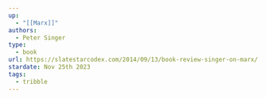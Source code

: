 ```yaml
---
up:
  - "[[Marx]]"
authors:
  - Peter Singer
type:
  - book
url: https://slatestarcodex.com/2014/09/13/book-review-singer-on-marx/
stardate: Nov 25th 2023
tags:
  - tribble
---
```

